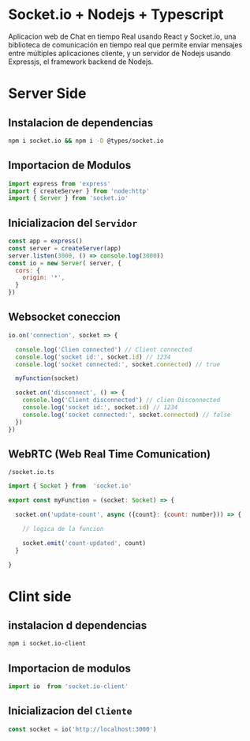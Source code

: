 # Socket.io + Nodejs + Typescript

Aplicacion web de Chat en tiempo Real usando React y Socket.io, una biblioteca de comunicación en tiempo real que permite enviar mensajes entre múltiples aplicaciones cliente, y un servidor de Nodejs usando Expressjs, el framework backend de Nodejs.

# Server Side

## Instalacion de dependencias

```bash
npm i socket.io && npm i -D @types/socket.io
```

## Importacion de Modulos

```javascript
import express from 'express'
import { createServer } from 'node:http'
import { Server } from 'socket.io'
```

## Inicializacion del `Servidor`

```javascript
const app = express()
const server = createServer(app)
server.listen(3000, () => console.log(3000))
const io = new Server( server, {
  cors: {
    origin: '*',
  }
})
```

## Websocket coneccion

```javascript
io.on('connection', socket => {

  console.log('Clien connected') // Client connected
  console.log('socket id:', socket.id) // 1234
  console.log('socket connected:', socket.connected) // true

  myFunction(socket)

  socket.on('disconnect', () => {
    console.log('Client disconnected') // clien Disconnected
    console.log('socket id:', socket.id) // 1234
    console.log('socket connected:', socket.connected) // false
  })
})
```

## WebRTC (Web Real Time Comunication)

`/socket.io.ts`

```javascript
import { Socket } from  'socket.io'

export const myFunction = (socket: Socket) => {

  socket.on('update-count', async ({count}: {count: number})) => {

    // logica de la funcion

    socket.emit('count-updated', count)
  }

}
```

# Clint side

## instalacion d dependencias

```bash
npm i socket.io-client
```

## Importacion de modulos

```javascript
import io  from 'socket.io-client'
```

## Inicializacion del `Cliente`

```javascript
const socket = io('http://localhost:3000')

```
